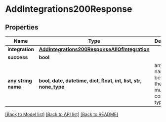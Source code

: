 # AddIntegrations200Response


## Properties
Name | Type | Description | Notes
------------ | ------------- | ------------- | -------------
**integration** | [**AddIntegrations200ResponseAllOfIntegration**](AddIntegrations200ResponseAllOfIntegration.md) |  | [optional] 
**success** | **bool** |  | [optional] 
**any string name** | **bool, date, datetime, dict, float, int, list, str, none_type** | any string name can be used but the value must be the correct type | [optional]

[[Back to Model list]](../README.md#documentation-for-models) [[Back to API list]](../README.md#documentation-for-api-endpoints) [[Back to README]](../README.md)


